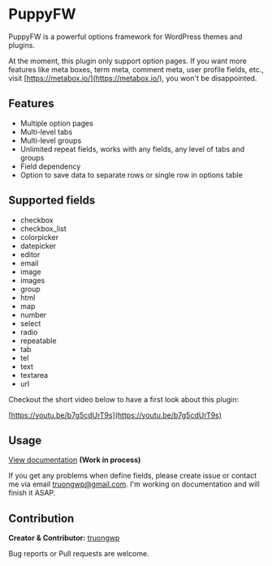 # PuppyFW #

PuppyFW is a powerful options framework for WordPress themes and plugins.

At the moment, this plugin only support option pages. If you want more features like meta boxes, term meta, comment meta, user profile fields, etc., visit [https://metabox.io/](https://metabox.io/), you won't be disappointed.

## Features

- Multiple option pages
- Multi-level tabs
- Multi-level groups
- Unlimited repeat fields, works with any fields, any level of tabs and groups
- Field dependency
- Option to save data to separate rows or single row in options table

## Supported fields

- checkbox
- checkbox_list
- colorpicker
- datepicker
- editor
- email
- image
- images
- group
- html
- map
- number
- select
- radio
- repeatable
- tab
- tel
- text
- textarea
- url

Checkout the short video below to have a first look about this plugin:

[https://youtu.be/b7g5cdUrT9s](https://youtu.be/b7g5cdUrT9s)

## Usage

[View documentation](https://truongwp.blog/puppyfw-documentation/) **(Work in process)**

If you get any problems when define fields, please create issue or contact me via email [truongwp@gmail.com](mailto:truongwp@gmail.com). I'm working on documentation and will finish it ASAP.

## Contribution

**Creator & Contributor:** [truongwp](https://truongwp.com)

Bug reports or Pull requests are welcome.
